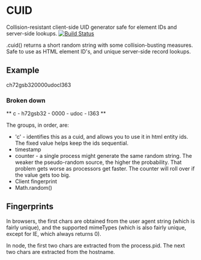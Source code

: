 # CUID

Collision-resistant client-side UID generator safe for element IDs and server-side lookups. [![Build Status](https://secure.travis-ci.org/dilvie/cuid.png)](http://travis-ci.org/dilvie/cuid)

.cuid() returns a short random string with some collision-busting measures. Safe to use as HTML element ID's, and unique server-side record lookups.

## Example

ch72gsb320000udocl363

### Broken down


** c - h72gsb32 - 0000 - udoc - l363 **

The groups, in order, are:

* 'c' - identifies this as a cuid, and allows you to use it in html entity ids. The fixed value helps keep the ids sequential.
* timestamp
* counter - a single process might generate the same random string. The weaker the pseudo-random source, the higher the probability. That problem gets worse as processors get faster. The counter will roll over if the value gets too big.
* Client fingerprint
* Math.random()


## Fingerprints

In browsers, the first chars are obtained from the user agent string (which is fairly unique), and the supported mimeTypes (which is also fairly unique, except for IE, which always returns 0).

In node, the first two chars are extracted from the process.pid. The next two chars are extracted from the hostname.

